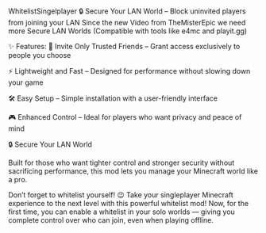 WhitelistSingelplayer
🔒 Secure Your LAN World – Block uninvited players from joining your LAN
Since the new Video from TheMisterEpic we need more Secure LAN Worlds
(Compatible with tools like e4mc and playit.gg)

✨ Features:
👥 Invite Only Trusted Friends – Grant access exclusively to people you choose

⚡ Lightweight and Fast – Designed for performance without slowing down your game

🛠️ Easy Setup – Simple installation with a user-friendly interface

🎮 Enhanced Control – Ideal for players who want privacy and peace of mind

🔒 Secure Your LAN World

Built for those who want tighter control and stronger security without sacrificing performance, this mod lets you manage your Minecraft world like a pro.

Don’t forget to whitelist yourself! 😉
Take your singleplayer Minecraft experience to the next level with this powerful whitelist mod! Now, for the first time, you can enable a whitelist in your solo worlds — giving you complete control over who can join, even when playing offline.
